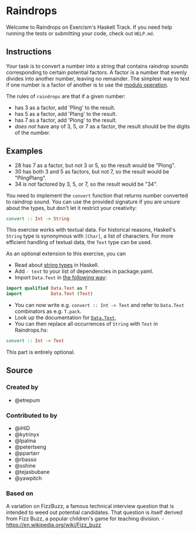 # Raindrops

Welcome to Raindrops on Exercism's Haskell Track.
If you need help running the tests or submitting your code, check out `HELP.md`.

## Instructions

Your task is to convert a number into a string that contains raindrop sounds corresponding to certain potential factors.
A factor is a number that evenly divides into another number, leaving no remainder.
The simplest way to test if one number is a factor of another is to use the [modulo operation][modulo].

The rules of `raindrops` are that if a given number:

- has 3 as a factor, add 'Pling' to the result.
- has 5 as a factor, add 'Plang' to the result.
- has 7 as a factor, add 'Plong' to the result.
- _does not_ have any of 3, 5, or 7 as a factor, the result should be the digits of the number.

## Examples

- 28 has 7 as a factor, but not 3 or 5, so the result would be "Plong".
- 30 has both 3 and 5 as factors, but not 7, so the result would be "PlingPlang".
- 34 is not factored by 3, 5, or 7, so the result would be "34".

[modulo]: https://en.wikipedia.org/wiki/Modulo_operation

You need to implement the `convert` function that returns number converted to
raindrop sound. You can use the provided signature if you are unsure
about the types, but don't let it restrict your creativity:

```haskell
convert :: Int -> String
```

This exercise works with textual data. For historical reasons, Haskell's
`String` type is synonymous with `[Char]`, a list of characters. For more
efficient handling of textual data, the `Text` type can be used.

As an optional extension to this exercise, you can

- Read about [string types](https://haskell-lang.org/tutorial/string-types) in Haskell.
- Add `- text` to your list of dependencies in package.yaml.
- Import `Data.Text` in [the following way](https://hackernoon.com/4-steps-to-a-better-imports-list-in-haskell-43a3d868273c):

```haskell
import qualified Data.Text as T
import           Data.Text (Text)
```

- You can now write e.g. `convert :: Int -> Text` and refer to `Data.Text` combinators as e.g. `T.pack`.
- Look up the documentation for [`Data.Text`](https://hackage.haskell.org/package/text/docs/Data-Text.html),
- You can then replace all occurrences of `String` with `Text` in Raindrops.hs:

```haskell
convert :: Int -> Text
```

This part is entirely optional.

## Source

### Created by

- @etrepum

### Contributed to by

- @iHiD
- @kytrinyx
- @lpalma
- @petertseng
- @ppartarr
- @rbasso
- @sshine
- @tejasbubane
- @yawpitch

### Based on

A variation on FizzBuzz, a famous technical interview question that is intended to weed out potential candidates. That question is itself derived from Fizz Buzz, a popular children's game for teaching division. - https://en.wikipedia.org/wiki/Fizz_buzz